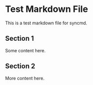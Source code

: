 # Test Markdown File

This is a test markdown file for syncmd.

## Section 1

Some content here.

## Section 2

More content here.